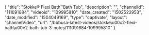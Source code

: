 {
    "title": "Stokke&reg; Flexi Bath&trade;Bath Tub",
    "description": "",
    "channelid": "111091684",
    "videoid": "109995810",
    "date_created": "1502523953",
    "date_modified": "1504049169",
    "type": "captivate",
    "layout": "channelVideo",
    "url": "\/bbbusa-latest-videos\/stokke\u00c2-flexi-bath\u00e2-bath-tub-3-notes\/111091684-109995810"
}